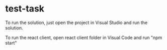 # test-task

To run the solution, just open the project in Visual Studio and run the solution.

To run the react client, open react client folder in Visual Code and run "npm start"

